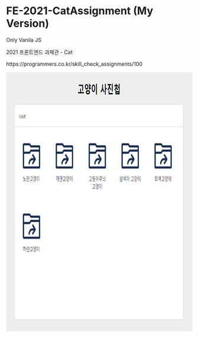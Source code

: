 # FE-2021-CatAssignment (My Version)
<p>Only Vanila JS</p>
<p>2021 프론트엔드 과제관 - Cat</p>
<p>https://programmers.co.kr/skill_check_assignments/100</p>
<img src = './Demo.PNG' width = '700px' height = '700px' />
